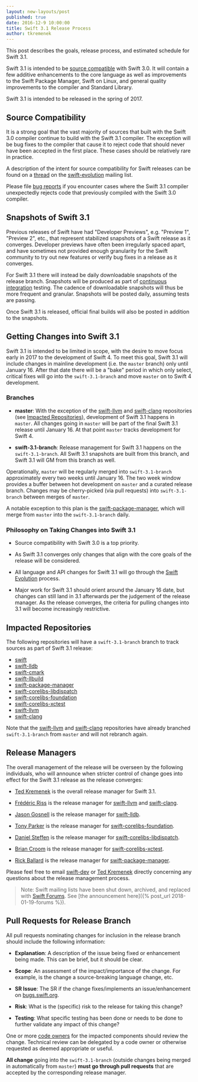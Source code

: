 ```yaml
---
layout: new-layouts/post
published: true
date: 2016-12-9 10:00:00
title: Swift 3.1 Release Process
author: tkremenek
---
```


This post describes the goals, release process, and estimated schedule for Swift 3.1.

Swift 3.1 is intended to be [source compatible](#source-compatibility) with Swift 3.0.
It will contain a few additive enhancements to the core language as well as improvements to the Swift Package Manager, Swift on Linux, and general quality improvements to the compiler and Standard Library.

Swift 3.1 is intended to be released in the spring of 2017.

## Source Compatibility

It is a strong goal that the vast majority of sources that built with the Swift 3.0 compiler continue to build with the Swift 3.1 compiler.  The exception will be bug fixes to the compiler that cause it to reject code that should never have been accepted in the first place.  These cases should be relatively rare in practice.

A description of the intent for source compatibility for Swift releases can be found on a [thread](https://lists.swift.org/pipermail/swift-evolution/Week-of-Mon-20161128/029099.html) on the [swift-evolution](https://lists.swift.org/pipermail/swift-evolution/) mailing list.

Please file [bug reports](https://bugs.swift.org) if you encounter cases where the Swift 3.1 compiler unexpectedly rejects code that previously compiled with the Swift 3.0 compiler.

## Snapshots of Swift 3.1

Previous releases of Swift have had "Developer Previews", e.g. "Preview 1", "Preview 2", etc., that represent stabilized snapshots of a Swift release as it converges.  Developer previews have often been irregularly spaced apart, and have sometimes not provided enough granularity for the Swift community to try out new features or verify bug fixes in a release as it converges.

For Swift 3.1 there will instead be daily downloadable snapshots of the release branch.  Snapshots will be produced as part of [continuous integration](https://ci.swift.org) testing.  The cadence of downloadable snapshots will thus be more frequent and granular.  Snapshots will be posted daily, assuming tests are passing.

Once Swift 3.1 is released, official final builds will also be posted in addition to the snapshots.

## Getting Changes into Swift 3.1

Swift 3.1 is intended to be limited in scope, with the desire to move focus early in 2017 to the development of Swift 4.  To meet this goal, Swift 3.1 will include changes in mainline development (i.e. the `master` branch) only until January 16.  After that date there will be a "bake" period in which only select, critical fixes will go into the `swift-3.1-branch` and move `master` on to Swift 4 development.

### Branches

- **master**: With the exception of the [swift-llvm] and [swift-clang] repositories (see [Impacted Repositories](#impacted-repositories)), development of Swift 3.1 happens in `master`.  All changes going in `master` will be part of the final Swift 3.1 release until January 16.  At that point `master` tracks development for Swift 4.

- **swift-3.1-branch**: Release management for Swift 3.1 happens on the `swift-3.1-branch`.  All Swift 3.1 snapshots are built from this branch, and Swift 3.1 will GM from this branch as well.

Operationally, `master` will be regularly merged into `swift-3.1-branch` approximately every two weeks until January 16.  The two week window provides a buffer between hot development on `master` and a curated release branch.  Changes may be cherry-picked (via pull requests) into `swift-3.1-branch` between merges of `master`.

A notable exception to this plan is the [swift-package-manager], which will merge from `master` into the `swift-3.1-branch` daily.

### Philosophy on Taking Changes into Swift 3.1

- Source compatibility with Swift 3.0 is a top priority.

- As Swift 3.1 converges only changes that align with the core goals of the release will be considered.

- All language and API changes for Swift 3.1 will go through the [Swift Evolution](https://github.com/swiftlang/swift-evolution) process.

- Major work for Swift 3.1 should orient around the January 16 date, but changes can still land in 3.1 afterwards per the judgement of the release manager.  As the release converges, the criteria for pulling changes into 3.1 will become increasingly restrictive.

## Impacted Repositories

The following repositories will have a `swift-3.1-branch` branch to track sources as part of Swift 3.1 release:

* [swift]
* [swift-lldb]
* [swift-cmark]
* [swift-llbuild]
* [swift-package-manager]
* [swift-corelibs-libdispatch]
* [swift-corelibs-foundation]
* [swift-corelibs-xctest]
* [swift-llvm]
* [swift-clang]

Note that the [swift-llvm] and [swift-clang] repositories have already branched `swift-3.1-branch` from `master` and will not rebranch again.

## Release Managers

The overall management of the release will be overseen by the following individuals, who will announce when stricter control of change goes into effect for the Swift 3.1 release as the release converges:

- [Ted Kremenek] is the overall release manager for Swift 3.1.

- [Frédéric Riss](https://github.com/fredriss)
  is the release manager for [swift-llvm] and [swift-clang].

- [Jason Gosnell](https://github.com/gosnellj) is the
  release manager for [swift-lldb].

- [Tony Parker](https://github.com/parkera) is the release
  manager for [swift-corelibs-foundation].

- [Daniel Steffen](https://github.com/das) is the release
  manager for [swift-corelibs-libdispatch].

- [Brian Croom](https://github.com/briancroom) is the
  release manager for [swift-corelibs-xctest].

- [Rick Ballard](https://github.com/rballard) is the release
  manager for [swift-package-manager].

Please feel free to email [swift-dev] or [Ted Kremenek] directly concerning any
questions about the release management process.

> Note: Swift mailing lists have been shut down, archived, and replaced with
> [Swift Forums](https://forums.swift.org). See
> [the announcement here]({% post_url 2018-01-19-forums %}).

## Pull Requests for Release Branch

All pull requests nominating changes for inclusion in the release branch
should include the following information:

- **Explanation**: A description of the issue being fixed or
  enhancement being made.  This can be brief, but it should be
  clear.

- **Scope**: An assessment of the impact/importance of the change.
  For example, is the change a source-breaking language change, etc.

- **SR Issue**: The SR if the change fixes/implements an
  issue/enhancement on [bugs.swift.org](https://bugs.swift.org).

- **Risk**: What is the (specific) risk to the release for taking this
  change?

- **Testing**: What specific testing has been done or needs to be done
  to further validate any impact of this change?

One or more [code owners](/community/#code-owners) for the impacted
components should review the change. Technical review can be delegated
by a code owner or otherwise requested as deemed appropriate or
useful.

**All change** going into the `swift-3.1-branch` (outside changes being merged in automatically from `master`) **must go through pull requests** that are accepted by the corresponding release manager.

[Ted Kremenek]: https://github.com/tkremenek
[swift-dev]: https://lists.swift.org/pipermail/swift-dev/
[swift]: https://github.com/apple/swift
[swift-llvm]: https://github.com/apple/swift-llvm
[swift-clang]: https://github.com/apple/swift-clang
[swift-lldb]: https://github.com/apple/swift-lldb
[swift-cmark]: https://github.com/swiftlang/swift-cmark
[swift-llbuild]: https://github.com/swiftlang/swift-llbuild
[swift-package-manager]: https://github.com/swiftlang/swift-package-manager
[swift-corelibs-foundation]: https://github.com/swiftlang/swift-corelibs-foundation
[swift-corelibs-libdispatch]: https://github.com/apple/swift-corelibs-libdispatch
[swift-corelibs-xctest]: https://github.com/swiftlang/swift-corelibs-xctest

